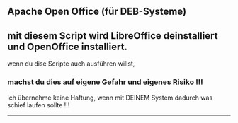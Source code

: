 ## Apache Open Office (für DEB-Systeme)

## mit diesem Script wird LibreOffice deinstalliert und OpenOffice installiert.

  wenn du dise Scripte auch ausführen willst,

### machst du dies auf eigene Gefahr und eigenes Risiko !!!

  ich übernehme keine Haftung, wenn mit DEINEM System dadurch was schief laufen sollte !!!


  -------------------------------------------------------------------------------------------

